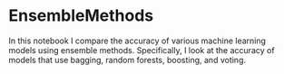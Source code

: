# EnsembleMethods

In this notebook I compare the accuracy of various machine learning models using ensemble methods. Specifically, I look at the accuracy of models that use bagging, random forests, boosting, and voting. 
